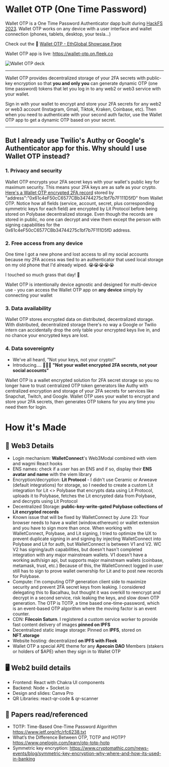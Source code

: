 # Wallet OTP (One Time Password)

Wallet OTP is a One Time Password Authenticator dapp built during [HackFS 2023](https://ethglobal.com/events/hackfs2023). Wallet OTP works on any device with a user interface and wallet connection (phones, tablets, desktop, your tesla...)

Check out the 👛 [Wallet OTP - EthGlobal Showcase Page](https://ethglobal.com/showcase/wallet-otp-one-time-password-pp9gx)

Wallet OTP app is live: https://wallet-otp.on.fleek.co


![Wallet OTP deck](https://github.com/oceans404/wallet-otp/assets/91382964/2dae553a-cd86-4cd4-94e0-3ef62b8cd6b6)

---

Wallet OTP provides decentralized storage of your 2FA secrets with public-key encryption so that **you and only you** can generate dynamic OTP (one time password) tokens that let you log in to any web2 or web3 service with your wallet.

Sign in with your wallet to encrypt and store your 2FA secrets for any web2 or web3 account (Instagram, Gmail, Tiktok, Kraken, Coinbase, etc). Then when you need to authenticate with your second auth factor, use the Wallet OTP app to get a dynamic OTP based on your secret.

---

## But I already use Twilio's Authy or Google's Authenticator app for this. Why should I use Wallet OTP instead?

### 1. Privacy and security

Wallet OTP encrypts your 2FA secret keys with your wallet's public key for maximum security. This means your 2FA keys are as safe as your crypto. [Here's a Wallet OTP encrypted 2FA record](https://testnet.polybase.xyz/v0/collections/pk%2F0x0a4f8fcf98d7e5745ed5911b7c6f864e92a0016539d9ed46221d1e378ceb1e2498fc2390ee81ab65fd6a6e9255d334bcbed14f25db92faf2c7c4e785181675dc%2FTestTokens%2FKeys/records/encrypted1686876767638) stored by "address":"0x61c4eF50cC6577CBb34744275c1bf7b7F111D5fD" from Wallet OTP. Notice how all fields (service, account, secret, plus corresponding symmetric keys for each field) are encrypted by Lit Protocol before being stored on Polybase decentralized storage. Even though the records are stored in public, no one can decrypt and view them except the person with signing capabilities for the 0x61c4eF50cC6577CBb34744275c1bf7b7F111D5fD address.


### 2. Free access from any device

One time I got a new phone and lost access to all my social accounts because my 2FA access was tied to an authenticator that used local storage on my old phone that I'd already wiped. 😭😭😭😭😭

I touched so much grass that day! 🥲

Wallet OTP is intentionally device agnostic and designed for multi-device use - you can access the Wallet OTP app on **any device** simply by connecting your wallet


### 3. Data availability

Wallet OTP stores encrypted data on distributed, decentralized storage. With distributed, decentralized storage there's no way a Google or Twilio intern can accidentally drop the only table your encrypted keys live in, and no chance your encrypted keys are lost.


### 4. Data sovereignty

- We've all heard, "Not your keys, not your crypto!"
- Introducing.... 🥁🥁🥁 **"Not your wallet encrypted 2FA secrets, not your social accounts"**

Wallet OTP is a wallet encrypted solution for 2FA secret storage so you no longer have to trust centralized OTP token generators like Authy with centralized encryption and storage of your 2FA secrets for services like Snapchat, Twitch, and Google. Wallet OTP uses your wallet to encrypt and store your 2FA secrets, then generates OTP tokens for you any time you need them for login.

# How it's Made

## 🚀 Web3 Details

- Login mechanism: **WalletConnect**'s Web3Modal combined with viem and wagmi React hooks
- ENS names: check if a user has an ENS and if so, display their **ENS avatar and name** with the viem library
- Encryption/decryption: **Lit Protocol** - I didn't use Ceramic or Arweave (default integrations) for storage, so I needed to create a custom Lit integration for Lit <> Polybase that encrypts data using Lit Protocol, uploads it to Polybase, fetches the Lit encrypted data from Polybase, and decrypts using Lit Protocol
- Decentralized Storage: **public-key-write-gated Polybase collections of Lit encrypted records**
- Known issue that will be fixed by WalletConnect by June 23: Your browser needs to have a wallet (window.ethereum) or wallet extension and you have to sign more than once. When working with WalletConnect, Polybase, and Lit signing, I tried to optimize the UX to prevent duplicate signing in and signing by injecting WalletConnect into Polybase and Lit for auth, but WalletConnect is between V1 and V2. WC V2 has signing/auth capabilities, but doesn't hasn't completed integration with any major mainstream wallets. V1 doesn't have a working auth/sign api, but supports major mainstream wallets (coinbase, metamask, trust, etc.) Because of this, the WalletConnect logged in user still has to sign to prove wallet ownership for Lit and to post new records for Polybase.
- Compute: I'm computing OTP generation client side to maximize security and prevent 2FA secret keys from leaking. I considered delegating this to Bacalhau, but thought it was overkill to reencrypt and decrypt in a second service, risk leaking the keys, and slow down OTP generation. The OTP is TOTP, a time based one-time-password, which is an event-based OTP algorithm where the moving factor is an event counter.
- CDN: **Filecoin Saturn**. I registered a custom service worker to provide fast content delivery of images **pinned on IPFS**
- Decentralized static image storage: Pinned on **IPFS**, stored on **NFT.storage**
- Website hosting: decentralized **on IPFS with Fleek**
- Wallet OTP a special APE theme for any **Apecoin DAO** Members (stakers or holders of $APE) when they sign in to Wallet OTP

  
## 🖥️ Web2 build details

- Frontend: React with Chakra UI components
- Backend: Node + Socket.io
- Design and slides: Canva Pro
- QR Libraries: react-qr-code & qr-scanner


## 📑 Papers read/referenced

- TOTP: Time-Based One-Time Password Algorithm https://www.ietf.org/rfc/rfc6238.txt
- What’s the Difference Between OTP, TOTP and HOTP? https://www.onelogin.com/learn/otp-totp-hotp
- Symmetric key encryption: https://www.cryptomathic.com/news-events/blog/symmetric-key-encryption-why-where-and-how-its-used-in-banking


